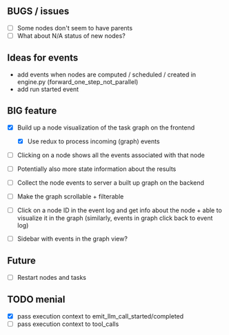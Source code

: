 ## BUGS / issues

- [ ] Some nodes don't seem to have parents
- [ ] What about N/A status of new nodes?

## Ideas for events

- add events when nodes are computed / scheduled / created in engine.py (forward_one_step_not_parallel)
- add run started event

## BIG feature

- [x] Build up a node visualization of the task graph on the frontend

  - [x] Use redux to process incoming (graph) events

- [ ] Clicking on a node shows all the events associated with that node
- [ ] Potentially also more state information about the results
- [ ] Collect the node events to server a built up graph on the backend

- [ ] Make the graph scrollable + filterable
- [ ] Click on a node ID in the event log and get info about the node + able to visualize it in the graph (similarly, events in graph click back to event log)
- [ ] Sidebar with events in the graph view?

## Future

- [ ] Restart nodes and tasks

## TODO menial

- [x] pass execution context to emit_llm_call_started/completed
- [ ] pass execution context to tool_calls
